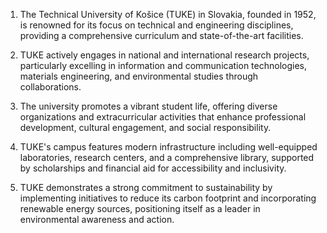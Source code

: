 1. The Technical University of Košice (TUKE) in Slovakia, founded in 1952, is renowned for its focus on technical and engineering disciplines, providing a comprehensive curriculum and state-of-the-art facilities.

2. TUKE actively engages in national and international research projects, particularly excelling in information and communication technologies, materials engineering, and environmental studies through collaborations.

3. The university promotes a vibrant student life, offering diverse organizations and extracurricular activities that enhance professional development, cultural engagement, and social responsibility.

4. TUKE's campus features modern infrastructure including well-equipped laboratories, research centers, and a comprehensive library, supported by scholarships and financial aid for accessibility and inclusivity.

5. TUKE demonstrates a strong commitment to sustainability by implementing initiatives to reduce its carbon footprint and incorporating renewable energy sources, positioning itself as a leader in environmental awareness and action.